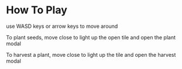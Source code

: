# How To Play

use WASD keys or arrow keys to move around

To plant seeds, move close to light up the open tile and open the plant modal

To harvest a plant, move close to light up the tile and open the harvest modal
